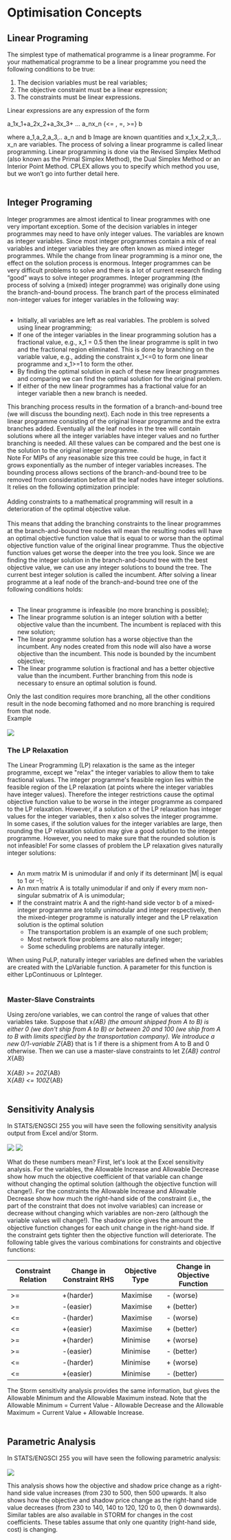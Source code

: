 # Optimisation Concepts #

## Linear Programing ##
The simplest type of mathematical programme is a linear programme. For your mathematical programme to be a linear programme you need the following conditions to be true:
  1. The decision variables must be real variables;
  1. The objective constraint must be a linear expression;
  1. The constraints must be linear expressions.

Linear expressions are any expression of the form

a\_1x\_1+a\_2x\_2+a\_3x\_3+ ... a\_nx\_n {<= , =, >=} b <br>

where a_1,a_2,a_3,.. a_n and b Image are known quantities and x_1,x_2,x_3,.. x_n are variables. The process of solving a linear programme is called linear programming. Linear programming is done via the Revised Simplex Method (also known as the Primal Simplex Method), the Dual Simplex Method or an Interior Point Method. CPLEX allows you to specify which method you use, but we won’t go into further detail here.<br>
<br>
<h2>Integer Programing</h2>

Integer programmes are almost identical to linear programmes with one very important exception. Some of the decision variables in integer programmes may need to have only integer values. The variables are known as integer variables. Since most integer programmes contain a mix of real variables and integer variables they are often known as mixed integer programmes. While the change from linear programming is a minor one, the effect on the solution process is enormous. Integer programmes can be very difficult problems to solve and there is a lot of current research finding “good” ways to solve integer programmes. Integer programming (the process of solving a (mixed) integer programme) was originally done using the branch-and-bound process. The branch part of the process eliminated non-integer values for integer variables in the following way:<br>
<br>
<ul><li>Initially, all variables are left as real variables. The problem is solved using linear programming;<br>
</li><li>If one of the integer variables in the linear programming solution has a fractional value, e.g., x_1 = 0.5 then the linear programme is split in two and the fractional region eliminated. This is done by branching on the variable value, e.g., adding the constraint x_1<=0 to form one linear programme and x_1>=1 to form the other.<br>
</li><li>By finding the optimal solution in each of these new linear programmes and comparing we can find the optimal solution for the original problem.<br>
</li><li>If either of the new linear programmes has a fractional value for an integer variable then a new branch is needed.</li></ul>

This branching process results in the formation of a branch-and-bound tree (we will discuss the bounding next). Each node in this tree represents a linear programme consisting of the original linear programme and the extra branches added. Eventually all the leaf nodes in the tree will contain solutions where all the integer variables have integer values and no further branching is needed. All these values can be compared and the best one is the solution to the original integer programme.<br>
Note For MIPs of any reasonable size this tree could be huge, in fact it grows exponentially as the number of integer variables increases. The bounding process allows sections of the branch-and-bound tree to be removed from consideration before all the leaf nodes have integer solutions. It relies on the following optimization principle:<br>
<br>
Adding constraints to a mathematical programming will result in a deterioration of the optimal objective value.<br>
<br>
This means that adding the branching constraints to the linear programmes at the branch-and-bound tree nodes will mean the resulting nodes will have an optimal objective function value that is equal to or worse than the optimal objective function value of the original linear programme. Thus the objective function values get worse the deeper into the tree you look. Since we are finding the integer solution in the branch-and-bound tree with the best objective value, we can use any integer solutions to bound the tree. The current best integer solution is called the incumbent. After solving a linear programme at a leaf node of the branch-and-bound tree one of the following conditions holds:<br>
<br>
<ul><li>The linear programme is infeasible (no more branching is possible);<br>
</li><li>The linear programme solution is an integer solution with a better objective value than the incumbent. The incumbent is replaced with this new solution;<br>
</li><li>The linear programme solution has a worse objective than the incumbent. Any nodes created from this node will also have a worse objective than the incumbent. This node is bounded by the incumbent objective;<br>
</li><li>The linear programme solution is fractional and has a better objective value than the incumbent. Further branching from this node is necessary to ensure an optimal solution is found.</li></ul>

Only the last condition requires more branching, all the other conditions result in the node becoming fathomed and no more branching is required from that node.<br>
Example<br>
<br>
<img src='http://pulp-or.googlecode.com/svn/wiki/bandb.jpg' />

<h3>The LP Relaxation</h3>
The Linear Programming (LP) relaxation is the same as the integer programme, except we "relax" the integer variables to allow them to take fractional values. The integer programme's feasible region lies within the feasible region of the LP relaxation (at points where the integer variables have integer values). Therefore the integer restrictions cause the optimal objective function value to be worse in the integer programme as compared to the LP relaxation. However, if a solution x of the LP relaxation has integer values for the integer variables, then x also solves the integer programme. In some cases, if the solution values for the integer variables are large, then rounding the LP relaxation solution may give a good solution to the integer programme. However, you need to make sure that the rounded solution is not infeasible! For some classes of problem the LP relaxation gives naturally integer solutions:<br>
<br>
<ul><li>An mxm matrix M is unimodular if and only if its determinant |M| is equal to 1 or –1;<br>
</li><li>An mxn matrix A is totally unimodular if and only if every mxm non-singular submatrix of A is unimodular;<br>
</li><li>If the constraint matrix A and the right-hand side vector b of a mixed-integer programme are totally unimodular and integer respectively, then the mixed-integer programme is naturally integer and the LP relaxation solution is the optimal solution<br>
<ul><li>The transportation problem is an example of one such problem;<br>
</li><li>Most network flow problems are also naturally integer;<br>
</li><li>Some scheduling problems are naturally integer.</li></ul></li></ul>

When using PuLP, naturally integer variables are defined when the variables are created with the LpVariable function. A parameter for this function is either LpContinuous or LpInteger.<br>
<br>
<h3>Master-Slave Constraints</h3>

Using zero/one variables, we can control the range of values that other variables take. Suppose that x<i>{AB} (the amount shipped from A to B) is either 0 (we don't ship from A to B) or between 20 and 100 (we ship from A to B with limits specified by the transportation company). We introduce a new 0/1-variable Z</i>{AB} that is 1 if there is a shipment from A to B and 0 otherwise. Then we can use a master-slave constraints to let Z<i>{AB} control X</i>{AB}<br>
<br>
X<i>{AB} >= 20Z</i>{AB}<br>
X<i>{AB} <= 100Z</i>{AB}<br>
<br>
<h2>Sensitivity Analysis</h2>
In STATS/ENGSCI 255 you will have seen the following sensitivity analysis output from Excel and/or Storm.<br>
<br>
<img src='http://pulp-or.googlecode.com/svn/wiki/sensitivity_excel.jpg' />
<img src='http://pulp-or.googlecode.com/svn/wiki/sensitivity_storm.jpg' />

What do these numbers mean? First, let's look at the Excel sensitivity analysis. For the variables, the Allowable Increase and Allowable Decrease show how much the objective coefficient of that variable can change without changing the optimal solution (although the objective function will change!). For the constraints the Allowable Increase and Allowable Decrease show how much the right-hand side of the constraint (i.e., the part of the constraint that does not involve variables) can increase or decrease without changing which variables are non-zero (although the variable values will change!). The shadow price gives the amount the objective function changes for each unit change in the right-hand side. If the constraint gets tighter then the objective function will deteriorate. The following table gives the various combinations for constraints and objective functions:<br>
<table><thead><th>Constraint  Relation</th><th>Change in Constraint RHS</th><th>Objective Type</th><th>Change in Objective Function</th></thead><tbody>
<tr><td> >= 	</td><td>	 +(harder) 	</td><td>	Maximise 	</td><td>	- (worse) 	</td></tr>
<tr><td> >= 	</td><td>	 -(easier) 	</td><td>	Maximise 	</td><td>	+ (better) 	</td></tr>
<tr><td> <= 	</td><td>	 -(harder) 	</td><td>	Maximise 	</td><td>	- (worse) 	</td></tr>
<tr><td> <= 	</td><td>	 +(easier) 	</td><td>	Maximise 	</td><td>	+ (better) 	</td></tr>
<tr><td> >= 	</td><td>	 +(harder) 	</td><td>	Minimise 	</td><td>	+ (worse) 	</td></tr>
<tr><td> >= 	</td><td>	 -(easier) 	</td><td>	Minimise 	</td><td>	- (better) 	</td></tr>
<tr><td> <= 	</td><td>	 -(harder) 	</td><td>	Minimise 	</td><td>	+ (worse) 	</td></tr>
<tr><td> <= 	</td><td>	 +(easier) 	</td><td>	Minimise 	</td><td>	- (better) 	</td></tr></tbody></table>

The Storm sensitivity analysis provides the same information, but gives the Allowable Minimum and the Allowable Maximum instead. Note that the Allowable Minimum = Current Value - Allowable Decrease and the Allowable Maximum = Current Value + Allowable Increase.<br>
<br>
<h2>Parametric Analysis</h2>
In STATS/ENGSCI 255 you will have seen the following parametric analysis:<br>
<br>
<img src='http://pulp-or.googlecode.com/svn/wiki/parametric_storm.jpg' />


This analysis shows how the objective and shadow price change as a right-hand side value increases (from 230 to 500, then 500 upwards. It also shows how the objective and shadow price change as the right-hand side value decreases (from 230 to 140, 140 to 120, 120 to 0, then 0 downwards). Similar tables are also available in STORM for changes in the cost coefficients. These tables assume that only one quantity (right-hand side, cost) is changing.